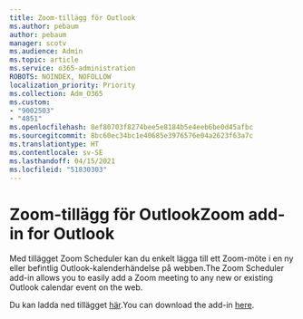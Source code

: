 ```yaml
---
title: Zoom-tillägg för Outlook
ms.author: pebaum
author: pebaum
manager: scotv
ms.audience: Admin
ms.topic: article
ms.service: o365-administration
ROBOTS: NOINDEX, NOFOLLOW
localization_priority: Priority
ms.collection: Adm_O365
ms.custom:
- "9002503"
- "4851"
ms.openlocfilehash: 8ef80703f8274bee5e8184b5e4eeb6be0d45afbc
ms.sourcegitcommit: 8bc60ec34bc1e40685e3976576e04a2623f63a7c
ms.translationtype: HT
ms.contentlocale: sv-SE
ms.lasthandoff: 04/15/2021
ms.locfileid: "51830303"
---
```

# <a name="zoom-add-in-for-outlook"></a><span data-ttu-id="0a11c-102">Zoom-tillägg för Outlook</span><span class="sxs-lookup"><span data-stu-id="0a11c-102">Zoom add-in for Outlook</span></span>

<span data-ttu-id="0a11c-103">Med tillägget Zoom Scheduler kan du enkelt lägga till ett Zoom-möte i en ny eller befintlig Outlook-kalenderhändelse på webben.</span><span class="sxs-lookup"><span data-stu-id="0a11c-103">The Zoom Scheduler add-in allows you to easily add a Zoom meeting to any new or existing Outlook calendar event on the web.</span></span>

<span data-ttu-id="0a11c-104">Du kan ladda ned tillägget [här](https://go.microsoft.com/fwlink/?linkid=2126413).</span><span class="sxs-lookup"><span data-stu-id="0a11c-104">You can download the add-in [here](https://go.microsoft.com/fwlink/?linkid=2126413).</span></span>
 